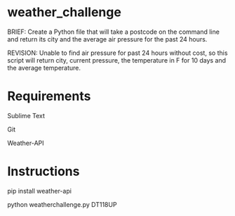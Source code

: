 # weather_challenge
BRIEF: Create a Python file that will take a postcode on the command line and return its city and the average air pressure for the past 24 hours.

REVISION: Unable to find air pressure for past 24 hours without cost, so this script will return city, current pressure, the temperature in F for 10 days and the average temperature. 

# Requirements

Sublime Text

Git

Weather-API


# Instructions

pip install weather-api

python weatherchallenge.py DT118UP

